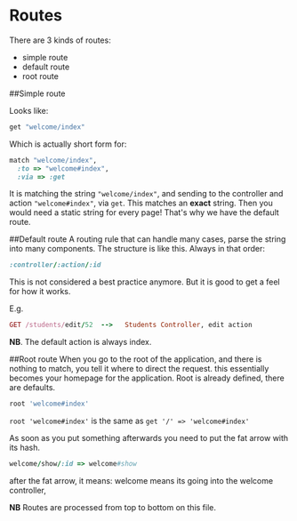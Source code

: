 # Routes

There are 3 kinds of routes:
+ simple route
+ default route
+ root route

##Simple route

Looks like:
```ruby
get "welcome/index"
```
Which is actually short form for:
```ruby
match "welcome/index",
  :to => "welcome#index",
  :via => :get
```

It is matching the string `"welcome/index"`, and sending to the controller and action `"welcome#index"`, via `get`. This matches an **exact** string. Then you would need a static string for every page! That's why we have the default route.

##Default route
A routing rule that can handle many cases, parse the string into many components.
The structure is like this. Always in that order:
```ruby
:controller/:action/:id
```
This is not considered a best practice anymore. But it is good to get a feel for how it works.

E.g.
```ruby
GET /students/edit/52  -->   Students Controller, edit action
```
**NB**. The default action is always index.


##Root route
When you go to the root of the application, and there is nothing to match, you tell it where to direct the request. this essentially becomes your homepage for the application. Root is already defined, there are defaults.
```ruby
root 'welcome#index'
```

`root 'welcome#index'` is the same as  `get '/' => 'welcome#index'`

As soon as you put something afterwards you need to put the fat arrow with its hash.
```ruby
welcome/show/:id => welcome#show
```
after the fat arrow, it means: welcome means its going into the welcome controller,

**NB** Routes are processed from top to bottom on this file.
